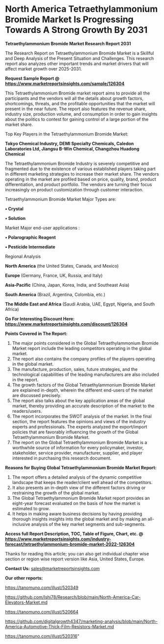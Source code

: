 # North America Tetraethylammonium Bromide Market Is Progressing Towards A Strong Growth By 2031

<strong>Tetraethylammonium Bromide Market Research Report 2031</strong>

The Research Report on Tetraethylammonium Bromide Market is a Skillful and Deep Analysis of the Present Situation and Challenges. This research report also analyzes other important trends and market drivers that will affect market growth over 2025-2031.

<strong>Request Sample Report @ <a href=https://www.marketreportsinsights.com/sample/126304>https://www.marketreportsinsights.com/sample/126304</a></strong>

This Tetraethylammonium Bromide market report aims to provide all the participants and the vendors will all the details about growth factors, shortcomings, threats, and the profitable opportunities that the market will present in the near future. The report also features the revenue share, industry size, production volume, and consumption in order to gain insights about the politics to contest for gaining control of a large portion of the market share.

Top Key Players in the Tetraethylammonium Bromide Market:

<strong>Tokyo Chemical Industry, DEMI Specialty Chemicals, Caledon Laboratories Ltd, Jiangsu B-Win Chemical, Changzhou Huadong Chemical</strong>

The Tetraethylammonium Bromide Industry is severely competitive and fragmented due to the existence of various established players taking part in different marketing strategies to increase their market share. The vendors operating in the market are profiled based on price, quality, brand, product differentiation, and product portfolio. The vendors are turning their focus increasingly on product customization through customer interaction.

Tetraethylammonium Bromide Market Major Types are:

<strong>• Crystal

• Solution</strong>

Market Major end-user applications :

<strong>• Polarographic Reagent

• Pesticide Intermediate</strong>

Regional Analysis

</u><strong><b>North America</b></strong> (the United States, Canada, and Mexico)

<strong><b>Europe </b></strong>(Germany, France, UK, Russia, and Italy)

<strong><b>Asia-Pacific</b></strong> (China, Japan, Korea, India, and Southeast Asia)

<strong><b>South America</b></strong> (Brazil, Argentina, Colombia, etc.)

<strong><b>The Middle East and Africa</b></strong> (Saudi Arabia, UAE, Egypt, Nigeria, and South Africa)

<strong>Go For Interesting Discount Here: <a href=https://www.marketreportsinsights.com/discount/126304>https://www.marketreportsinsights.com/discount/126304</a></strong>

<strong>Points Covered in The Report:</strong>
<ol>
  <li>The major points considered in the Global Tetraethylammonium Bromide Market report include the leading competitors operating in the global market.</li>
  <li>The report also contains the company profiles of the players operating in the global market.</li>
  <li>The manufacture, production, sales, future strategies, and the technological capabilities of the leading manufacturers are also included in the report.</li>
  <li>The growth factors of the Global Tetraethylammonium Bromide Market are explained in-depth, wherein the different end-users of the market are discussed precisely.</li>
  <li>The report also talks about the key application areas of the global market, thereby providing an accurate description of the market to the readers/users.</li>
  <li>The report incorporates the SWOT analysis of the market. In the final section, the report features the opinions and views of the industry experts and professionals. The experts analyzed the export/import policies that are favorably influencing the growth of the Global Tetraethylammonium Bromide Market.</li>
  <li>The report on the Global Tetraethylammonium Bromide Market is a worthwhile source of information for every policymaker, investor, stakeholder, service provider, manufacturer, supplier, and player interested in purchasing this research document.</li>
</ol>
<strong>Reasons for Buying Global Tetraethylammonium Bromide Market Report:</strong>

<ol>
  <li>The report offers a detailed analysis of the dynamic competitive landscape that keeps the reader/client well ahead of the competitors.</li>
  <li>It also presents an in-depth view of the different factors driving or restraining the growth of the global market.</li>
  <li>The Global Tetraethylammonium Bromide Market report provides an eight-year forecast evaluated on the basis of how the market is estimated to grow.</li>
  <li>It helps in making aware business decisions by having providing thorough insights insights into the global market and by making an all-inclusive analysis of the key market segments and sub-segments.</li>
</ol>
<strong>Access full Report Description, TOC, Table of Figure, Chart, etc. @ <a href=https://www.marketreportsinsights.com/industry-forecast/tetraethylammonium-bromide-market-2022-126304>https://www.marketreportsinsights.com/industry-forecast/tetraethylammonium-bromide-market-2022-126304</a></strong>


Thanks for reading this article; you can also get individual chapter wise section or region wise report version like Asia, United States, Europe.

<strong>Contact Us:</strong>
sales@marketreportsinsights.com

<strong>Our other reports:</strong>

<a href=https://tanomuno.com/illust/520349>https://tanomuno.com/illust/520349</a>

<a href=https://github.com/Ishi78/Research/blob/main/North-America-Car-Elevators-Market.md>https://github.com/Ishi78/Research/blob/main/North-America-Car-Elevators-Market.md</a>

<a href=https://tanomuno.com/illust/520664>https://tanomuno.com/illust/520664</a>

<a href=https://github.com/digitalgrowth4347/marketing-analysis/blob/main/North-America-Automotive-Thick-Film-Resistors-Market.md>https://github.com/digitalgrowth4347/marketing-analysis/blob/main/North-America-Automotive-Thick-Film-Resistors-Market.md</a>

<a href=https://tanomuno.com/illust/520316>https://tanomuno.com/illust/520316</a>"
